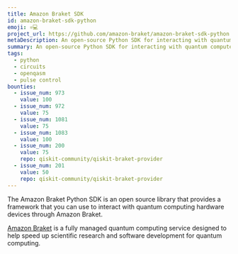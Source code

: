 ```yaml
---
title: Amazon Braket SDK
id: amazon-braket-sdk-python
emoji: ⚛️💻
project_url: https://github.com/amazon-braket/amazon-braket-sdk-python
metaDescription: An open-source Python SDK for interacting with quantum computers and simulators on Amazon Braket
summary: An open-source Python SDK for interacting with quantum computers and simulators on Amazon Braket
tags:
  - python
  - circuits
  - openqasm
  - pulse control
bounties:
  - issue_num: 973
    value: 100
  - issue_num: 972
    value: 75
  - issue_num: 1081
    value: 75
  - issue_num: 1083
    value: 100
  - issue_num: 200
    value: 75
    repo: qiskit-community/qiskit-braket-provider
  - issue_num: 201
    value: 50
    repo: qiskit-community/qiskit-braket-provider
---
```


The Amazon Braket Python SDK is an open source library that provides a framework that you can use to interact with quantum computing hardware devices through Amazon Braket.

[Amazon Braket](https://aws.amazon.com/braket/) is a fully managed quantum computing service designed to help speed up scientific research and software development for quantum computing.
